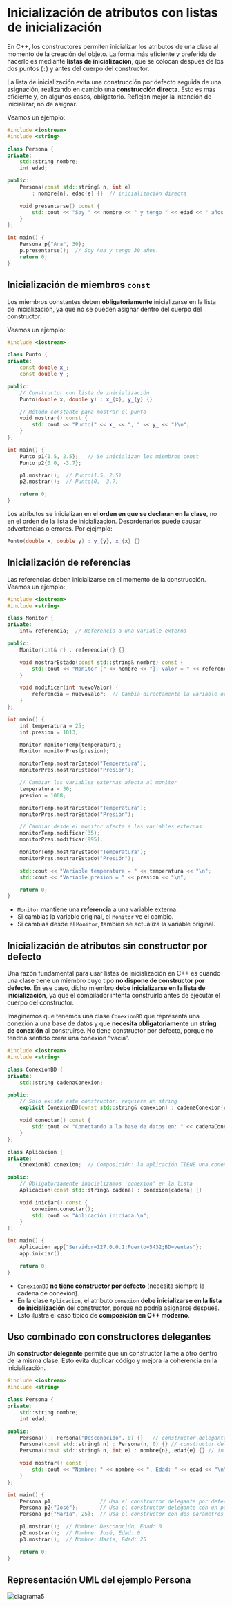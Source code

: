# Inicialización de atributos con listas de inicialización

En C++, los constructores permiten inicializar los atributos de una clase al momento de la creación del objeto. La forma más eficiente y preferida de hacerlo es mediante **listas de inicialización**, que se colocan después de los dos puntos (`:`) y antes del cuerpo del constructor.

La lista de inicialización evita una construcción por defecto seguida de una asignación, realizando en cambio una **construcción directa**. Esto es más eficiente y, en algunos casos, obligatorio. Reflejan mejor la intención de inicializar, no de asignar.

Veamos un ejemplo:

```cpp
#include <iostream>
#include <string>

class Persona {
private:
    std::string nombre;
    int edad;

public:
    Persona(const std::string& n, int e)
        : nombre{n}, edad{e} {}  // inicialización directa

    void presentarse() const {
        std::cout << "Soy " << nombre << " y tengo " << edad << " años.\n";
    }
};

int main() {
    Persona p{"Ana", 30};
    p.presentarse();  // Soy Ana y tengo 30 años.
    return 0;
}
```

## Inicialización de miembros `const`

Los miembros constantes deben **obligatoriamente** inicializarse en la lista de inicialización, ya que no se pueden asignar dentro del cuerpo del constructor.

Veamos un ejemplo:

```cpp
#include <iostream>

class Punto {
private:
    const double x_;
    const double y_;

public:
    // Constructor con lista de inicialización
    Punto(double x, double y) : x_{x}, y_{y} {}

    // Método constante para mostrar el punto
    void mostrar() const {
        std::cout << "Punto(" << x_ << ", " << y_ << ")\n";
    }
};

int main() {
    Punto p1{1.5, 2.5};   // Se inicializan los miembros const
    Punto p2{0.0, -3.7};

    p1.mostrar();  // Punto(1.5, 2.5)
    p2.mostrar();  // Punto(0, -3.7)

    return 0;
}
```

Los atributos se inicializan en el **orden en que se declaran en la clase**, no en el orden de la lista de inicialización. Desordenarlos puede causar advertencias o errores. Por ejejmplo:

```cpp
Punto(double x, double y) : y_{y}, x_{x} {}
```

## Inicialización de referencias

 Las referencias deben inicializarse en el momento de la construcción. Veamos un ejemplo:

```cpp
#include <iostream>
#include <string>

class Monitor {
private:
    int& referencia;  // Referencia a una variable externa

public:
    Monitor(int& r) : referencia{r} {}

    void mostrarEstado(const std::string& nombre) const {
        std::cout << "Monitor [" << nombre << "]: valor = " << referencia << "\n";
    }

    void modificar(int nuevoValor) {
        referencia = nuevoValor;  // Cambia directamente la variable original
    }
};

int main() {
    int temperatura = 25;
    int presion = 1013;

    Monitor monitorTemp(temperatura);
    Monitor monitorPres(presion);

    monitorTemp.mostrarEstado("Temperatura");
    monitorPres.mostrarEstado("Presión");

    // Cambiar las variables externas afecta al monitor
    temperatura = 30;
    presion = 1008;

    monitorTemp.mostrarEstado("Temperatura");
    monitorPres.mostrarEstado("Presión");

    // Cambiar desde el monitor afecta a las variables externas
    monitorTemp.modificar(35);
    monitorPres.modificar(995);

    monitorTemp.mostrarEstado("Temperatura");
    monitorPres.mostrarEstado("Presión");

    std::cout << "Variable temperatura = " << temperatura << "\n";
    std::cout << "Variable presion = " << presion << "\n";

    return 0;
}
```

* `Monitor` mantiene una **referencia** a una variable externa.
* Si cambias la variable original, el `Monitor` ve el cambio.
* Si cambias desde el `Monitor`, también se actualiza la variable original.



## Inicialización de atributos sin constructor por defecto

Una razón fundamental para usar listas de inicialización en C++ es cuando una clase tiene un miembro cuyo tipo **no dispone de constructor por defecto**. En ese caso, dicho miembro **debe inicializarse en la lista de inicialización**, ya que el compilador intenta construirlo antes de ejecutar el cuerpo del constructor.

Imaginemos que tenemos una clase `ConexionBD` que representa una conexión a una base de datos y que **necesita obligatoriamente un string de conexión** al construirse. No tiene constructor por defecto, porque no tendría sentido crear una conexión “vacía”.

```cpp
#include <iostream>
#include <string>

class ConexionBD {
private:
    std::string cadenaConexion;

public:
    // Solo existe este constructor: requiere un string
    explicit ConexionBD(const std::string& conexion) : cadenaConexion{conexion} {}

    void conectar() const {
        std::cout << "Conectando a la base de datos en: " << cadenaConexion << "\n";
    }
};

class Aplicacion {
private:
    ConexionBD conexion;  // Composición: la aplicación TIENE una conexión

public:
    // Obligatoriamente inicializamos 'conexion' en la lista
    Aplicacion(const std::string& cadena) : conexion{cadena} {}

    void iniciar() const {
        conexion.conectar();
        std::cout << "Aplicación iniciada.\n";
    }
};

int main() {
    Aplicacion app{"Servidor=127.0.0.1;Puerto=5432;BD=ventas"};
    app.iniciar();

    return 0;
}
```

* `ConexionBD` **no tiene constructor por defecto** (necesita siempre la cadena de conexión).
* En la clase `Aplicacion`, el atributo `conexion` **debe inicializarse en la lista de inicialización** del constructor, porque no podría asignarse después.
* Esto ilustra el caso típico de **composición en C++ moderno**.


## Uso combinado con constructores delegantes

Un **constructor delegante** permite que un constructor llame a otro dentro de la misma clase. Esto evita duplicar código y mejora la coherencia en la inicialización.

```cpp
#include <iostream>
#include <string>

class Persona {
private:
    std::string nombre;
    int edad;

public:
    Persona() : Persona("Desconocido", 0) {}   // constructor delegante
    Persona(const std::string& n) : Persona(n, 0) {} // constructor delegante
    Persona(const std::string& n, int e) : nombre{n}, edad{e} {} // inicialización directa

    void mostrar() const {
        std::cout << "Nombre: " << nombre << ", Edad: " << edad << "\n";
    }
};

int main() {
    Persona p1;               // Usa el constructor delegante por defecto
    Persona p2{"José"};       // Usa el constructor delegante con un parámetro
    Persona p3{"María", 25};  // Usa el constructor con dos parámetros

    p1.mostrar();  // Nombre: Desconocido, Edad: 0
    p2.mostrar();  // Nombre: José, Edad: 0
    p3.mostrar();  // Nombre: María, Edad: 25

    return 0;
}
```

## Representación UML del ejemplo Persona

![diagrama5](img/diagrama5.png)